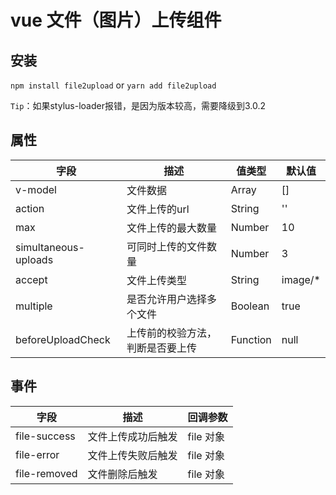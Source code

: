 # vue 文件（图片）上传组件

## 安装
`npm install file2upload` or `yarn add file2upload`

`Tip`：如果stylus-loader报错，是因为版本较高，需要降级到3.0.2

## 属性
|字段|描述|值类型|默认值|
|-|-|-|-|
|v-model|文件数据|Array|[]|
|action|文件上传的url|String|''|
|max|文件上传的最大数量|Number|10|
|simultaneous-uploads|可同时上传的文件数量|Number|3|
|accept|文件上传类型|String|image/*|
|multiple|是否允许用户选择多个文件|Boolean|true|
|beforeUploadCheck|上传前的校验方法，判断是否要上传|Function|null|

## 事件
|字段|描述|回调参数
|-|-|-|
|file-success|文件上传成功后触发|file 对象
|file-error|文件上传失败后触发|file 对象
|file-removed|文件删除后触发|file 对象
